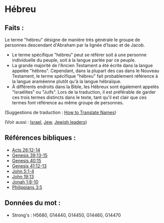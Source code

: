 # Hébreu

## Faits :

Le terme "hébreu" désigne de manière très générale le groupe de personnes descendant d'Abraham par la lignée d'Isaac et de Jacob.

* Le terme spécifique "hébreu" peut se référer soit à une personne individuelle du peuple, soit à la langue parlée par ce peuple.
* La grande majorité de l'Ancien Testament a été écrite dans la langue appelée "hébreu". Cependant, dans la plupart des cas dans le Nouveau Testament, le terme spécifique "hébreu" fait probablement référence à la langue araméenne plutôt qu'à la langue hébraïque.
* À différents endroits dans la Bible, les Hébreux sont également appelés "Israélites" ou "Juifs". Lors de la traduction, il est préférable de garder ces trois termes distincts dans le texte, tant qu'il est clair que ces termes font référence au même groupe de personnes.

(Suggestions de traduction : [How to Translate Names](rc://en/ta/man/translate/translate-names))

(Voir aussi : [Israel](../kt/israel.md), [Jew](../kt/jew.md), [Jewish leaders](../other/jewishleaders.md))

## Références bibliques :

* [Acts 26:12-14](rc://en/tn/help/act/26/12)
* [Genesis 39:13-15](rc://en/tn/help/gen/39/13)
* [Genesis 40:15](rc://en/tn/help/gen/40/15)
* [Genesis 41:12-13](rc://en/tn/help/gen/41/12)
* [John 5:1-4](rc://en/tn/help/jhn/05/01)
* [John 19:13](rc://en/tn/help/jhn/19/13)
* [Jonah 1:8-10](rc://en/tn/help/jon/01/08)
* [Philippians 3:5](rc://en/tn/help/php/03/05)

## Données du mot :

* Strong's : H5680, G14440, G14450, G14460, G14470
